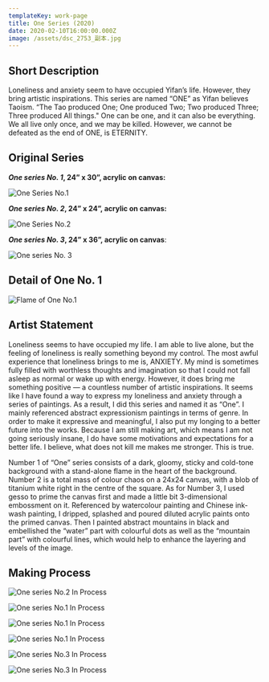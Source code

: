 ```yaml
---
templateKey: work-page
title: One Series (2020)
date: 2020-02-10T16:00:00.000Z
image: /assets/dsc_2753_副本.jpg
---
```

## Short Description

Loneliness and anxiety seem to have occupied Yifan’s life. However, they bring artistic inspirations. This series are named “ONE” as Yifan believes Taoism. “The Tao produced One; One produced Two; Two produced Three; Three produced All things." One can be one, and it can also be everything. We all live only once, and we may be killed. However, we cannot be defeated as the end of ONE, is ETERNITY. 

<div class="lines-1"></div>

## Original Series

<div class="lines-1"></div>

***One series No. 1*, 24” x 30”, acrylic on canvas:**

<div class="lines-1"></div>

![ One Series No.1](/assets/dsc_2748_副本.jpg " One Series No.1")

<div class="lines-1"></div>

***One series No. 2*, 24” x 24”, acrylic on canvas:**

<div class="lines-1"></div>

![ One Series No.2](/assets/dsc_2753_副本.jpg " One Series No.2")

<div class="lines-1"></div>

***One series No. 3*, 24” x 36”, acrylic on canvas**:

<div class="lines-1"></div>

![One series No. 3](/assets/dsc_2644_副本.jpg "One series No. 3")

<div class="lines-1"></div>

## Detail of One No. 1

<div class="lines-1"></div>

![Flame of One No.1](/assets/dsc_2664_副本.jpg "Flame of One No.1")

<div class="lines-1"></div>

## Artist Statement

<div class="lines-1"></div>

<!--StartFragment-->

Loneliness seems to have occupied my life. I am able to live alone, but the feeling of loneliness is really something beyond my control. The most awful experience that loneliness brings to me is, ANXIETY. My mind is sometimes fully filled with worthless thoughts and imagination so that I could not fall asleep as normal or wake up with energy. However, it does bring me something positive — a countless number of artistic inspirations. It seems like I have found a way to express my loneliness and anxiety through a series of paintings. As a result, I did this series and named it as “One”. I mainly referenced abstract expressionism paintings in terms of genre. In order to make it expressive and meaningful, I also put my longing to a better future into the works. Because I am still making art, which means I am not going seriously insane, I do have some motivations and expectations for a better life. I believe, what does not kill me makes me stronger. This is true.

Number 1 of “One” series consists of a dark, gloomy, sticky and cold-tone background with a stand-alone flame in the heart of the background. Number 2 is a total mass of colour chaos on a 24x24 canvas, with a blob of titanium white right in the centre of the square. As for Number 3, I used gesso to prime the canvas first and made a little bit 3-dimensional embossment on it. Referenced by watercolour painting and Chinese ink-wash painting, I dripped, splashed and poured diluted acrylic paints onto the primed canvas. Then I painted abstract mountains in black and embellished the “water” part with colourful dots as well as the “mountain part” with colourful lines, which would help to enhance the layering and levels of the image.

<!--EndFragment-->

<div class="lines-1"></div>

## Making Process

<div class="lines-1"></div>

![One series No.2  In Process](/assets/微信图片_20200723161301.jpg "One series No.2  In Process")

<div class="lines-1"></div>

![One series No.1 In Process](/assets/微信图片_20200723161352.jpg "One series No.1 In Process")

<div class="lines-1"></div>

![One series No.1 In Process](/assets/微信图片_20200723161355.jpg "One series No.1 In Process")

<div class="lines-1"></div>

![One series No.1 In Process](/assets/微信图片_20200723161358.jpg "One series No.1 In Process")

<div class="lines-1"></div>

![One series No.3 In Process](/assets/微信图片_20200723161401.jpg "One series No.3 In Process")

<div class="lines-1"></div>

![One series No.3 In Process](/assets/微信图片_20200723161403.jpg "One series No.3 In Process")